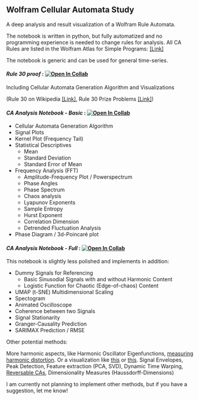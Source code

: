 ## Wolfram Cellular Automata Study

A deep analysis and result visualization of a Wolfram Rule Automata.

The notebook is written in python, but fully automatized and no programming experience is needed to change rules for analysis.
All CA Rules are listed in the Wolfram Atlas for Simple Programs: [[Link]](http://atlas.wolfram.com/01/01/) 

The notebook is generic and can be used for general time-series.

#### *Rule 30 proof* : [![Open In Collab](https://colab.research.google.com/assets/colab-badge.svg)](https://colab.research.google.com/drive/1Brg_Uw2Xk_UO5bEjggE98jmulHgaDSsl?usp=sharing)
Including Cellular Automata Generation Algorithm and Visualizations

(Rule 30 on Wikipedia [[Link]](https://en.wikipedia.org/wiki/Rule_30), Rule 30 Prize Problems [[Link]](https://writings.stephenwolfram.com/2019/10/announcing-the-rule-30-prizes/https://writings.stephenwolfram.com/2019/10/announcing-the-rule-30-prizes/))


#### *CA Analysis Notebook - Basic* : [![Open In Collab](https://colab.research.google.com/assets/colab-badge.svg)](https://colab.research.google.com/drive/1GaF1YIa77VqiOfO88-CES006TCTgvFlY?usp=sharing)
- Cellular Automata Generation Algorithm
- Signal Plots
- Kernel Plot (Frequency Tail)
- Statistical Descriptives  
    - Mean
    - Standard Deviation 
    - Standard Error of Mean
- Frequency Analysis (FFT)
    - Amplitude-Frequency Plot / Powerspectrum
    - Phase Angles
    - Phase Spectrum
    - Chaos analysis
    - Lyapunov Exponents
    - Sample Entropy
    - Hurst Exponent
    - Correlation Dimension
    - Detrended Fluctuation Analysis
- Phase Diagram / 3d-Poincaré plot

#### *CA Analysis Notebook - Full* : [![Open In Collab](https://colab.research.google.com/assets/colab-badge.svg)](https://colab.research.google.com/drive/1pey1ydgsQkw_gQs4WWRRh1eo_Z4oXmK9?usp=sharing)

This notebook is slightly less polished and implements in addition:
- Dummy Signals for Referencing
    - Basic Sinusodial Signals with and without Harmonic Content
    - Logistic Function for Chaotic (Edge-of-chaos) Content
- UMAP (t-SNE) Multidimensional Scaling
- Spectogram
- Animated Oscilloscope
- Coherence between two Signals
- Signal Stationarity
- Granger-Causality Prediction
- SARIMAX Prediction / RMSE


Other potential methods:

More harmonic aspects, like Harmonic Oscillator Eigenfunctions, [measuring harmonic distortion](https://de.mathworks.com/help/signal/ref/thd.html). Or a visualization like [this](http://pondscienceinstitute.on-rev.com/imagesCOS/UNIVER%7E9.JPEG) or [this](https://github.com/nengo/keras-lmu). Signal Envelopes, Peak Detection, Feature extraction (PCA, SVD), Dynamic Time Warping, [Reversable CAs](https://en.wikipedia.org/wiki/Second-order_cellular_automaton), Dimensionality Measures (Haussdorff-Dimensions)

I am currently not planning to implement other methods, but if you have a suggestion, let me know!
